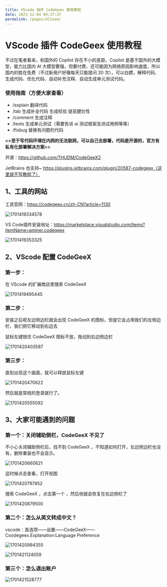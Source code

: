 ```yaml
---
title: VScode 插件 CodeGeex 使用教程
date: 2023-12-04 09:37:37
permalink: /pages/411aa4/
---
```

# VScode 插件 CodeGeex 使用教程

不过在笔者看来，和国外的 Copilot 存在不小的差距，Copilot 是基于国外的大模型，能力比国内 AI 大模型要强，但要付费、还可能因为网络原因影响速度，所以国内的胜在免费（不过新用户好像每天只能提问 20 次），可以白嫖，解释代码、生成代码、优化代码、自动补充注释、自动生成单元测试代码。

### 使用指南（方便大家查看）

- /explain 翻译代码
- /tab 生成补全代码 生成校验 提高健壮性
- /comment 生成注释
- /tests 生成单元测试（需要告诉 ai 测试框架及测试用例等等）
- /fixbug 替换有问题的代码

**==至于写代码环境在内网的无法联网，可以自己去部署，代码是开源的，官方有私有化部署解决方案==**

开源：https://github.com/THUDM/CodeGeeX2

JetBrains 也支持~ https://plugins.jetbrains.com/plugin/20587-codegeex（这里就不写教程了）

## 1、工具的网站

工具官网：https://codegeex.cn/zh-CN?article=1130 

![1701419334578](https://cdn.jsdelivr.net/gh/xiaose-code/Pictures@main/img/1701419334578.webp)

VS Code插件安装地址：https://marketplace.visualstudio.com/items?itemName=aminer.codegeex

![1701419353325](https://cdn.jsdelivr.net/gh/xiaose-code/Pictures@main/img/1701419353325.webp)

## 2、VScode 配置 CodeGeeX

### 第一步：

在 VScode 的扩展商店里搜索 CodeGeeX 

![1701419495445](https://cdn.jsdelivr.net/gh/xiaose-code/Pictures@main/img/1701419495445.webp)

### 第二步：

安装之后呢左边侧边栏就会出现 CodeGeeX 的图标，但是它会占用我们的左侧边栏，我们把它移动到右边去

鼠标左键按住 CodeGeeX 图标不放，拖动到右边侧边栏

![1701420403587](https://cdn.jsdelivr.net/gh/xiaose-code/Pictures@main/img/1701420403587.webp)

### 第三步：

直到出现这个画面，就可以释放鼠标左键

![1701420470622](https://cdn.jsdelivr.net/gh/xiaose-code/Pictures@main/img/1701420470622.webp)

然后就是常规的登录就行了。

![1701420555092](https://cdn.jsdelivr.net/gh/xiaose-code/Pictures@main/img/1701420555092.webp)

## 3、大家可能遇到的问题

### 第一个：关闭辅助侧栏，CodeGeeX 不见了

不小心关闭辅助侧栏后，找不到 CodeGeeX ，不知道如何打开，左边侧边栏也没有，删除重装也不会显示。

![1701420660621](https://cdn.jsdelivr.net/gh/xiaose-code/Pictures@main/img/1701420660621.webp)

这时候点击查看，打开视图

![1701420797852](https://cdn.jsdelivr.net/gh/xiaose-code/Pictures@main/img/1701420797852.webp)

搜索 CodeGeeX ，点击第一个 ，然后他就会恢复在右边侧栏了

![1701420879500](https://cdn.jsdelivr.net/gh/xiaose-code/Pictures@main/img/1701420879500.webp)

### 第二个：怎么从英文转成中文？

vscode：首选项——设置——CodeGeeX——Coodegeex.Explanation:Language Preference

![1701420994355](https://cdn.jsdelivr.net/gh/xiaose-code/Pictures@main/img/1701420994355.webp)

![1701421124059](https://cdn.jsdelivr.net/gh/xiaose-code/Pictures@main/img/1701421124059.webp)

### 第三个：怎么退出账户

![1701421528777](https://cdn.jsdelivr.net/gh/xiaose-code/Pictures@main/img/1701421528777.webp)